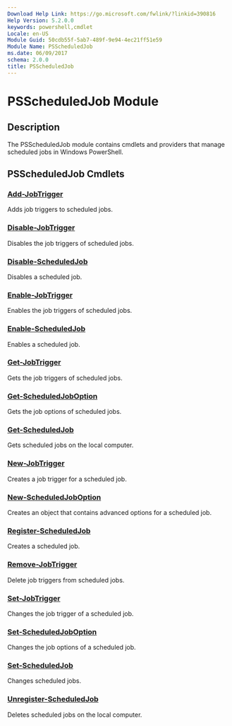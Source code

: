 ```yaml
---
Download Help Link: https://go.microsoft.com/fwlink/?linkid=390816
Help Version: 5.2.0.0
keywords: powershell,cmdlet
Locale: en-US
Module Guid: 50cdb55f-5ab7-489f-9e94-4ec21ff51e59
Module Name: PSScheduledJob
ms.date: 06/09/2017
schema: 2.0.0
title: PSScheduledJob
---
```

# PSScheduledJob Module

## Description

The PSScheduledJob module contains cmdlets and providers that manage scheduled jobs in Windows
PowerShell.

## PSScheduledJob Cmdlets

### [Add-JobTrigger](Add-JobTrigger.md)
Adds job triggers to scheduled jobs.

### [Disable-JobTrigger](Disable-JobTrigger.md)
Disables the job triggers of scheduled jobs.

### [Disable-ScheduledJob](Disable-ScheduledJob.md)
Disables a scheduled job.

### [Enable-JobTrigger](Enable-JobTrigger.md)
Enables the job triggers of scheduled jobs.

### [Enable-ScheduledJob](Enable-ScheduledJob.md)
Enables a scheduled job.

### [Get-JobTrigger](Get-JobTrigger.md)
Gets the job triggers of scheduled jobs.

### [Get-ScheduledJobOption](Get-ScheduledJobOption.md)
Gets the job options of scheduled jobs.

### [Get-ScheduledJob](Get-ScheduledJob.md)
Gets scheduled jobs on the local computer.

### [New-JobTrigger](New-JobTrigger.md)
Creates a job trigger for a scheduled job.

### [New-ScheduledJobOption](New-ScheduledJobOption.md)
Creates an object that contains advanced options for a scheduled job.

### [Register-ScheduledJob](Register-ScheduledJob.md)
Creates a scheduled job.

### [Remove-JobTrigger](Remove-JobTrigger.md)
Delete job triggers from scheduled jobs.

### [Set-JobTrigger](Set-JobTrigger.md)
Changes the job trigger of a scheduled job.

### [Set-ScheduledJobOption](Set-ScheduledJobOption.md)
Changes the job options of a scheduled job.

### [Set-ScheduledJob](Set-ScheduledJob.md)
Changes scheduled jobs.

### [Unregister-ScheduledJob](Unregister-ScheduledJob.md)
Deletes scheduled jobs on the local computer.
